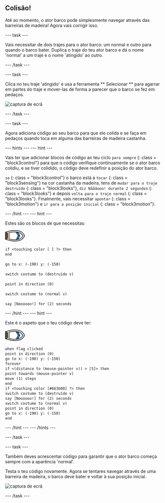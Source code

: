 ## Colisão!

Até ao momento, o ator barco pode simplesmente navegar através das barreiras de madeira! Agora vais corrigir isso.

\--- task \---

Vais necessitar de dois trajes para o ator barco: um normal e outro para quando o barco bater. Duplica o traje do teu ator barco e dá o nome 'normal' a um traje e o nome 'atingido' ao outro.

\--- /task \---

\--- task \---

Clica no teu traje 'atingido' e usa a ferramenta ** Selecionar ** para agarrar em partes do traje e mover-las de forma a parecer que o barco se fez em pedaços.

![captura de ecrã](images/boat-hit-costume-annotated.png)

\--- /task \---

\--- task \---

Agora adiciona código ao seu barco para que ele colida e se faça em pedaços quando toca em alguma das barreiras de madeira castanha.

\--- hints \--- \--- hint \---

Vais ter que adicionar blocos de código ao teu ciclo `para sempre` {: class = "block3control"} para que o código verifique continuamente se o ator barco colidiu, e se tiver colidido, o código deve redefinir a posição do ator barco.

` se ` {: class = "block3control"} o barco está a ` tocar ` {: class = "block3sensing"} na cor castanha da madeira, tens de ` mudar para o traje destruído ` {: class = "block3looks"}, ` diz Nãããooo! durante 2 segundos ` {: class = "block3looks"} e depois ` volta para o traje normal ` {: class = "block3looks"}. Finalmente, vais necessitar ` apontar ` {: class = "block3motion"} e ` ir para a posição inicial ` {: class = "block3motion"}.

\--- /hint \--- \--- hint \---

Estes são os blocos de que necessitas:

![ator barco](images/boat_resize.png)

```blocks3
if <touching color [ ] ?> then
end

go to x: (-190) y: (-150)

switch costume to (destruído v)

point in direction (0)

switch costume to (normal v)

say [Noooooo!] for (2) seconds
```

\--- /hint \--- \--- hint \---

Este é o aspeto que o teu código deve ter:

![ator barco](images/boat_resize.png)

```blocks3
when flag clicked
point in direction (0)
go to x: (-190) y: (-150)
forever
if <(distance to (mouse-pointer v)) > [5]> then
point towards (mouse-pointer v)
move (1) steps
end
if <touching color [#663b00] ?> then
switch costume to (destruído v)
say [Noooooo!] for (2) seconds
switch costume to (normal v)
point in direction (0)
go to x: (-190) y: (-150)
end
```

\--- /hint \--- \--- /hints \---

\--- /task \---

\--- task \---

Também deves acrescentar código para garantir que o ator barco começa sempre com a aparência 'normal'.

Testa o teu código novamente. Agora se tentares navegar através de uma barreira de madeira, o barco deve bater e voltar à sua posição inicial.

![captura de ecrã](images/boat-crash.png)

\--- /task \---